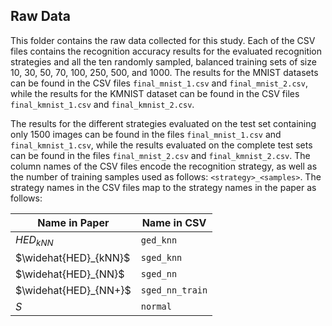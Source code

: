 ## Raw Data

This folder contains the raw data collected for this study. Each
of the CSV files contains the recognition accuracy results for the
evaluated recognition strategies and all the ten randomly sampled, 
balanced training sets of size 10, 30, 50, 70, 100, 250, 500, and 1000.
The results for the MNIST datasets can be found in the CSV files 
`final_mnist_1.csv` and `final_mnist_2.csv`, while the results for the
KMNIST dataset can be found in the CSV files `final_kmnist_1.csv` and
`final_kmnist_2.csv`. 

The results for the different strategies evaluated on the test set containing
only 1500 images can be found in the files `final_mnist_1.csv` and 
`final_kmnist_1.csv`, while the results evaluated on the complete test sets can
be found in the files `final_mnist_2.csv` and `final_kmnist_2.csv`.
The column names of the CSV files encode the recognition strategy, as well as 
the number of training samples used as follows: `<strategy>_<samples>`. The
strategy names in the CSV files map to the strategy names in the paper as 
follows:

| Name in Paper | Name in CSV |
| ---- | ---- |
| $HED_{kNN}$ | `ged_knn` |
| $\widehat{HED}_{kNN}$ | `sged_knn` |
| $\widehat{HED}_{NN}$ | `sged_nn` |
| $\widehat{HED}_{NN+}$ | `sged_nn_train` |
| $S$ | `normal` |
